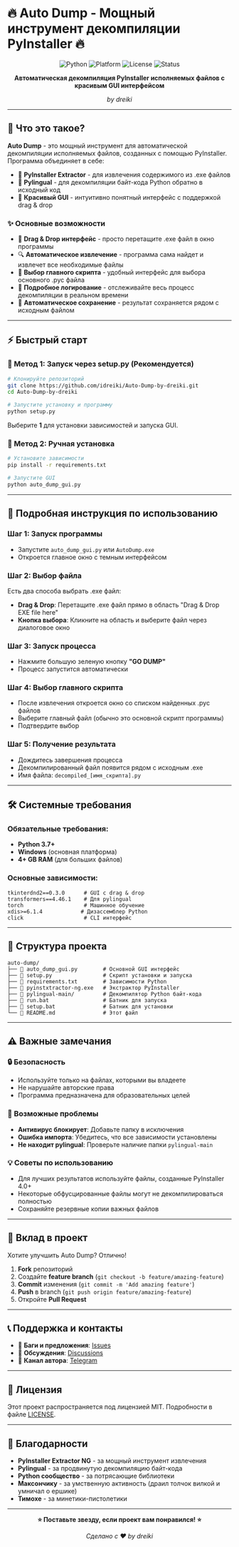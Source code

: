 # 🔥 Auto Dump - Мощный инструмент декомпиляции PyInstaller 🔥

<div align="center">

![Python](https://img.shields.io/badge/Python-3.7+-blue.svg)
![Platform](https://img.shields.io/badge/Platform-Windows-green.svg)
![License](https://img.shields.io/badge/License-MIT-yellow.svg)
![Status](https://img.shields.io/badge/Status-Ready-brightgreen.svg)

**Автоматическая декомпиляция PyInstaller исполняемых файлов с красивым GUI интерфейсом**

*by dreiki*

</div>

---

## 🚀 Что это такое?

**Auto Dump** - это мощный инструмент для автоматической декомпиляции исполняемых файлов, созданных с помощью PyInstaller. Программа объединяет в себе:

- 🎯 **PyInstaller Extractor** - для извлечения содержимого из .exe файлов
- 🧠 **Pylingual** - для декомпиляции байт-кода Python обратно в исходный код
- 🎨 **Красивый GUI** - интуитивно понятный интерфейс с поддержкой drag & drop

### ✨ Основные возможности

- 📁 **Drag & Drop интерфейс** - просто перетащите .exe файл в окно программы
- 🔍 **Автоматическое извлечение** - программа сама найдет и извлечет все необходимые файлы
- 🎯 **Выбор главного скрипта** - удобный интерфейс для выбора основного .pyc файла
- 📝 **Подробное логирование** - отслеживайте весь процесс декомпиляции в реальном времени
- 💾 **Автоматическое сохранение** - результат сохраняется рядом с исходным файлом

---

## ⚡ Быстрый старт

### 🎯 Метод 1: Запуск через setup.py (Рекомендуется)

```bash
# Клонируйте репозиторий
git clone https://github.com/idreiki/Auto-Dump-by-dreiki.git
cd Auto-Dump-by-dreiki

# Запустите установку и программу
python setup.py
```

Выберите **1** для установки зависимостей и запуска GUI.

### 🎯 Метод 2: Ручная установка

```bash
# Установите зависимости
pip install -r requirements.txt

# Запустите GUI
python auto_dump_gui.py
```

---

## 📖 Подробная инструкция по использованию

### Шаг 1: Запуск программы
- Запустите `auto_dump_gui.py` или `AutoDump.exe`
- Откроется главное окно с темным интерфейсом

### Шаг 2: Выбор файла
Есть два способа выбрать .exe файл:
- **Drag & Drop**: Перетащите .exe файл прямо в область "Drag & Drop EXE file here"
- **Кнопка выбора**: Кликните на область и выберите файл через диалоговое окно

### Шаг 3: Запуск процесса
- Нажмите большую зеленую кнопку **"GO DUMP"**
- Процесс запустится автоматически

### Шаг 4: Выбор главного скрипта
- После извлечения откроется окно со списком найденных .pyc файлов
- Выберите главный файл (обычно это основной скрипт программы)
- Подтвердите выбор

### Шаг 5: Получение результата
- Дождитесь завершения процесса
- Декомпилированный файл появится рядом с исходным .exe
- Имя файла: `decompiled_[имя_скрипта].py`

---

## 🛠️ Системные требования

### Обязательные требования:
- **Python 3.7+** 
- **Windows** (основная платформа)
- **4+ GB RAM** (для больших файлов)

### Основные зависимости:
```
tkinterdnd2==0.3.0      # GUI с drag & drop
transformers==4.46.1    # Для pylingual
torch                   # Машинное обучение
xdis>=6.1.4            # Дизассемблер Python
click                   # CLI интерфейс
```

---

## 📁 Структура проекта

```
auto-dump/
├── 📄 auto_dump_gui.py        # Основной GUI интерфейс
├── 📄 setup.py                # Скрипт установки и запуска
├── 📄 requirements.txt        # Зависимости Python
├── 📄 pyinstxtractor-ng.exe   # Экстрактор PyInstaller
├── 📁 pylingual-main/         # Декомпилятор Python байт-кода
├── 📄 run.bat                 # Батник для запуска
├── 📄 setup.bat               # Батник для установки
└── 📄 README.md               # Этот файл
```

---

## ⚠️ Важные замечания

### 🔒 Безопасность
- Используйте только на файлах, которыми вы владеете
- Не нарушайте авторские права
- Программа предназначена для образовательных целей

### 🐛 Возможные проблемы
- **Антивирус блокирует**: Добавьте папку в исключения
- **Ошибка импорта**: Убедитесь, что все зависимости установлены
- **Не находит pylingual**: Проверьте наличие папки `pylingual-main`

### 💡 Советы по использованию
- Для лучших результатов используйте файлы, созданные PyInstaller 4.0+
- Некоторые обфусцированные файлы могут не декомпилироваться полностью
- Сохраняйте резервные копии важных файлов

---

## 🤝 Вклад в проект

Хотите улучшить Auto Dump? Отлично!

1. **Fork** репозиторий
2. Создайте **feature branch** (`git checkout -b feature/amazing-feature`)
3. **Commit** изменения (`git commit -m 'Add amazing feature'`)
4. **Push** в branch (`git push origin feature/amazing-feature`)
5. Откройте **Pull Request**

---

## 📞 Поддержка и контакты

- 🐛 **Баги и предложения**: [Issues](https://github.com/idreiki/Auto-Dump-by-dreiki/issues)
- 💬 **Обсуждения**: [Discussions](https://github.com/idreiki/Auto-Dump-by-dreiki/discussions)
- 📧 **Канал автора**: [Telegram](https://t.me/proverkahelp)

---

## 📜 Лицензия

Этот проект распространяется под лицензией MIT. Подробности в файле [LICENSE](LICENSE).

---

## 🙏 Благодарности

- **PyInstaller Extractor NG** - за мощный инструмент извлечения
- **Pylingual** - за продвинутую декомпиляцию байт-кода
- **Python сообщество** - за потрясающие библиотеки
- **Максончику** - за умственную активность (драил толчок вилкой и умничал о ершике)
- **Тимохе** - за минетики-пистолетики

---

<div align="center">

**⭐ Поставьте звезду, если проект вам понравился! ⭐**

*Сделано с ❤️ by dreiki*

</div>
